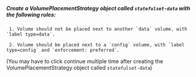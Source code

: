 </br>

##### Create a VolumePlacementStrategy object called `statefulset-data` with the following rules:


     1. Volume should not be placed next to another `data` volume, with `label type=data`.
     
     2. Volume should be placed next to a `config` volume, with `label type=config` and `enforcement: preferred`.
     
(You may have to click continue multiple time after creating the VolumePlacementStrategy object called `statefulset-data`)
